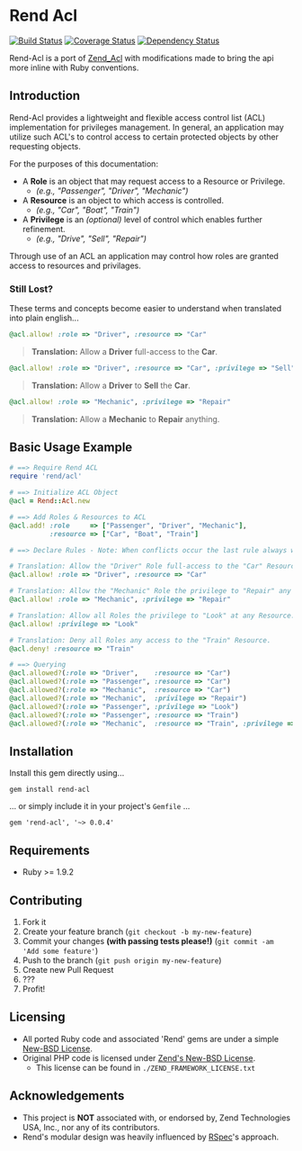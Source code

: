 # Rend Acl

[![Build Status](https://travis-ci.org/veloper/rend-acl.png?branch=master)](https://travis-ci.org/veloper/rend-acl)
[![Coverage Status](https://coveralls.io/repos/veloper/rend-acl/badge.png)](https://coveralls.io/r/veloper/rend-acl)
[![Dependency Status](https://gemnasium.com/veloper/rend-acl.png)](https://gemnasium.com/veloper/rend-acl)

Rend-Acl is a port of [Zend_Acl](http://framework.zend.com/manual/1.12/en/zend.acl.html) with modifications made to bring the api more inline with Ruby conventions.

## Introduction
Rend-Acl provides a lightweight and flexible access control list (ACL) implementation for privileges management. In general, an application may utilize such ACL's to control access to certain protected objects by other requesting objects.

For the purposes of this documentation:

* A **Role** is an object that may request access to a Resource or Privilege.
    * _(e.g., "Passenger", "Driver", "Mechanic")_
* A **Resource** is an object to which access is controlled.
    * _(e.g., "Car", "Boat", "Train")_
* A **Privilege** is an _(optional)_ level of control which enables further refinement.
    * _(e.g., "Drive", "Sell", "Repair")_

Through use of an ACL an application may control how roles are granted access to resources and privilages.

### Still Lost?
These terms and concepts become easier to understand when translated into plain english...

```ruby
@acl.allow! :role => "Driver", :resource => "Car"
```
> __Translation:__ Allow a **Driver** full-access to the **Car**.

```ruby
@acl.allow! :role => "Driver", :resource => "Car", :privilege => "Sell"
```
> __Translation:__ Allow a **Driver** to **Sell** the **Car**.

```ruby
@acl.allow! :role => "Mechanic", :privilege => "Repair"
```
> __Translation:__ Allow a **Mechanic** to **Repair** anything.


## Basic Usage Example

```ruby
# ==> Require Rend ACL
require 'rend/acl'

# ==> Initialize ACL Object
@acl = Rend::Acl.new

# ==> Add Roles & Resources to ACL
@acl.add! :role     => ["Passenger", "Driver", "Mechanic"],
          :resource => ["Car", "Boat", "Train"]

# ==> Declare Rules - Note: When conflicts occur the last rule always wins!

# Translation: Allow the "Driver" Role full-access to the "Car" Resource.
@acl.allow! :role => "Driver", :resource => "Car"

# Translation: Allow the "Mechanic" Role the privilege to "Repair" any Resource.
@acl.allow! :role => "Mechanic", :privilege => "Repair"

# Translation: Allow all Roles the privilege to "Look" at any Resource.
@acl.allow! :privilege => "Look"

# Translation: Deny all Roles any access to the "Train" Resource.
@acl.deny! :resource => "Train"

# ==> Querying
@acl.allowed?(:role => "Driver",    :resource => "Car")                           # TRUE
@acl.allowed?(:role => "Passenger", :resource => "Car")                           # FALSE
@acl.allowed?(:role => "Mechanic",  :resource => "Car")                           # FALSE
@acl.allowed?(:role => "Mechanic",  :privilege => "Repair")                       # TRUE
@acl.allowed?(:role => "Passenger", :privilege => "Look")                         # TRUE
@acl.allowed?(:role => "Passenger", :resource => "Train")                         # FALSE
@acl.allowed?(:role => "Mechanic",  :resource => "Train", :privilege => "Repair") # FALSE
```

## Installation

Install this gem directly using...

    gem install rend-acl

... or simply include it in your project's `Gemfile` ...

    gem 'rend-acl', '~> 0.0.4'

## Requirements

* Ruby >= 1.9.2

## Contributing

1. Fork it
2. Create your feature branch (`git checkout -b my-new-feature`)
3. Commit your changes **(with passing tests please!)** (`git commit -am 'Add some feature'`)
4. Push to the branch (`git push origin my-new-feature`)
5. Create new Pull Request
6. ???
7. Profit!

## Licensing

* All ported Ruby code and associated 'Rend' gems are under a simple [New-BSD License](http://dan.doezema.com/licenses/new-bsd).
* Original PHP code is licensed under [Zend's New-BSD License](http://framework.zend.com/license/).
    * This license can be found in `./ZEND_FRAMEWORK_LICENSE.txt`

## Acknowledgements

* This project is **NOT** associated with, or endorsed by, Zend Technologies USA, Inc., nor any of its contributors.
* Rend's modular design was heavily influenced by [RSpec](https://github.com/rspec/rspec)'s approach.